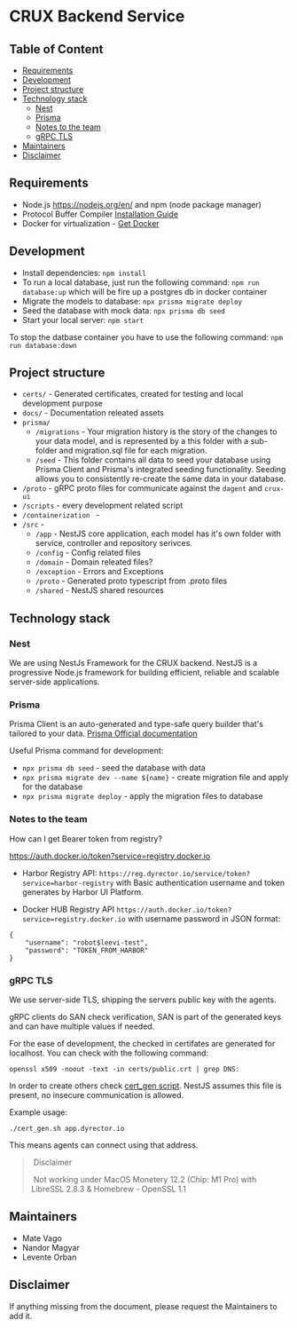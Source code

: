 # CRUX Backend Service

## Table of Content

  * [Requirements](#requirements)
  * [Development](#development)
  * [Project structure](#project-structure)
  * [Technology stack](#technology-stack)
    + [Nest](#nest)
    + [Prisma](#prisma)
    + [Notes to the team](#notes-to-the-team)
    + [gRPC TLS](#grpc-tls)
  * [Maintainers](#maintainers)
  * [Disclaimer](#disclaimer)


## Requirements

- Node.js https://nodejs.org/en/ and npm (node package manager)
- Protocol Buffer Compiler [Installation Guide](https://grpc.io/docs/protoc-installation/)
- Docker for virtualization - [Get Docker](https://docs.docker.com/get-docker/)

## Development

- Install dependencies: `npm install`
- To run a local database, just run the following command: `npm run database:up` which will be fire up a postgres db in docker container
- Migrate the models to database: `npx prisma migrate deploy`
- Seed the database with mock data: `npx prisma db seed`
- Start your local server: `npm start`

To stop the datbase container you have to use the following command:
`npm run database:down`

## Project structure

 - `certs/` - Generated certificates, created for testing and local development purpose
 - `docs/` - Documentation releated assets
 - `prisma/`
    - `/migrations` - Your migration history is the story of the changes to your data model, and is represented by a this folder with a sub-folder and migration.sql file for each migration.
    - `/seed` - This folder contains all data to seed your database using Prisma Client and Prisma's integrated seeding functionality. Seeding allows you to consistently re-create the same data in your database.
 - `/proto` - gRPC proto files for communicate against the `dagent` and `crux-ui`
 - `/scripts` - every development related script
 - `/containerization ` -
 - `/src` -
    - `/app` - NestJS core application, each model has it's own folder with service, controller and repository serivces.
    - `/config` - Config related files
    - `/domain` - Domain releated files?
    - `/exception` - Errors and Exceptions
    - `/proto` - Generated proto typescript from .proto files
    - `/shared` - NestJS shared resources

## Technology stack

### Nest

We are using NestJs Framework for the CRUX backend. NestJS is a progressive Node.js framework for building efficient,
reliable and scalable server-side applications.

### Prisma

Prisma Client is an auto-generated and type-safe query builder that's tailored to your data. [Prisma Official documentation](https://www.prisma.io/)

Useful Prisma command for development:

- `npx prisma db seed` - seed the database with data
- `npx prisma migrate dev --name ${name}` - create migration file and apply for the database
- `npx prisma migrate deploy` - apply the migration files to database

### Notes to the team

How can I get Bearer token from registry?

https://auth.docker.io/token?service=registry.docker.io

- Harbor Registry API: `https://reg.dyrector.io/service/token?service=harbor-registry` with Basic authentication
  username and token generates by Harbor UI Platform.

- Docker HUB Registry API `https://auth.docker.io/token?service=registry.docker.io` with username password in JSON
  format:

```
{
	"username": "robot$leevi-test",
	"password": "TOKEN_FROM_HARBOR"
}
```
### gRPC TLS

We use server-side TLS, shipping the servers public key with the agents.

gRPC clients do SAN check verification, SAN is part of the generated keys and can have multiple values if needed.

For the ease of development, the checked in certifates are generated for localhost. You can check with the following command:

```openssl x509 -noout -text -in certs/public.crt | grep DNS:```

In order to create others check [cert_gen script](cert_gen.sh).
NestJS assumes this file is present, no insecure communication is allowed.

Example usage:
```
./cert_gen.sh app.dyrector.io
```
This means agents can connect using that address.

> Disclaimer
>
> Not working under MacOS Monetery 12.2 (Chip: M1 Pro) with LibreSSL 2.8.3 & Homebrew - OpenSSL 1.1

## Maintainers
- Mate Vago
- Nandor Magyar
- Levente Orban

## Disclaimer

If anything missing from the document, please request the Maintainers to add it.